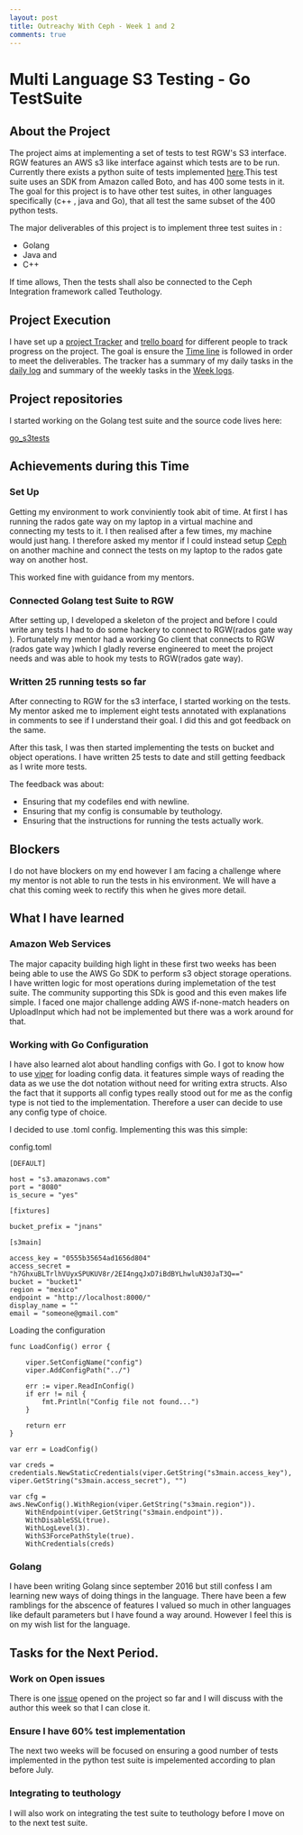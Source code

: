 ```yaml
---
layout: post
title: Outreachy With Ceph - Week 1 and 2
comments: true
---
```


# Multi Language S3 Testing - Go TestSuite

## About the Project

The project aims at implementing a set of tests to test RGW's S3 interface. RGW features an AWS s3 like interface against which tests are to be run.  Currently there exists a python suite of tests implemented [here](https://github.com/ceph/s3-tests).This test suite uses an SDK from Amazon called Boto, and has 400 some tests in it. The goal for this project is to have other test suites, in other languages specifically (c++ , java and Go), that all test the same subset of the 400 python tests. 

The major deliverables of this project is to implement three test suites in :

+ Golang
+ Java and 
+ C++

If time allows, Then the tests shall also be connected to the Ceph Integration framework called Teuthology.



## Project Execution

I have set up a [project Tracker](https://github.com/nanjekyejoannah/Outreachy-RGW-testing) and [trello board](https://trello.com/b/etwTtnv4/outreachy-rgw-testing) for different people to track progress on the project. The goal is ensure the [Time line](https://docs.google.com/document/d/186YHbdIGi1Ja2X6t24vIufU3pLyBVhKzhskY6Ax_0x4/edit) is followed in order to meet the deliverables. The tracker has a summary of my daily tasks in the [daily log](https://github.com/nanjekyejoannah/Outreachy-RGW-testing/blob/master/Daily%20Logs/logfile.md) and summary of the weekly tasks in the [Week logs](https://github.com/nanjekyejoannah/Outreachy-RGW-testing/tree/master/Coding).

## Project repositories

I started working on the Golang test suite and the source code lives here:

[go_s3tests](https://github.com/nanjekyejoannah/go_s3tests)

## Achievements during this Time

### Set Up

Getting my environment to work conviniently took abit of time. At first I has running the rados gate way on my laptop in a virtual machine and connecting my tests to it. I then realised after a few times, my machine would just hang. I therefore asked my mentor if I could instead setup [Ceph](https://github.com/ceph/ceph) on another machine and connect the tests on my laptop to the rados gate way on another host.

This worked fine with guidance from my mentors.

### Connected Golang test Suite to RGW

After setting up, I developed a skeleton of the project and before I could write any tests I had to do some hackery to connect to RGW(rados gate way ). Fortunately my mentor had a working Go client that connects to RGW (rados gate way )which I gladly reverse engineered to meet the project needs and was able to hook my tests to RGW(rados gate way).

### Written 25 running tests so far

After connecting to RGW for the s3 interface, I started working on the tests. My mentor asked me to implement eight tests annotated with explanations in comments to see if I understand their goal. I did this and got feedback on the same. 

After this task, I was then started implementing the tests on bucket and object operations. I have written 25 tests to date and still getting feedback as I write more tests.

The feedback was about:

+ Ensuring that my codefiles end with newline.
+ Ensuring that my config is consumable by teuthology.
+ Ensuring that the instructions for running the tests actually work.

## Blockers

I do not have blockers on my end however I am facing a challenge where my mentor is not able to run the tests in his environment. We will have a chat this coming week to rectify this when he gives more detail.

## What I have learned

### Amazon Web Services

The major capacity building high light in these first two weeks has been being able to use the AWS Go SDK to perform s3 object storage operations. I have written logic for most operations during implemetation of the test suite. The community supporting this SDk is good and this even makes life simple. I faced one major challenge adding AWS if-none-match headers on UploadInput which had not be implemented but there was a work around for that.

### Working with Go Configuration

I have also learned alot about handling configs with Go. I got to know how to use [viper](https://github.com/spf13/viper) for loading config data. it features simple ways of reading the data as we use the dot notation without need for writing extra structs. Also the fact that it supports all config types really stood out for me as the config type is not tied to the implementation. Therefore a user can decide to use any config type of choice.

I decided to use .toml config. Implementing this was this simple:

config.toml

	[DEFAULT]

	host = "s3.amazonaws.com"
	port = "8080"
	is_secure = "yes"

	[fixtures]

	bucket_prefix = "jnans"

	[s3main]

	access_key = "0555b35654ad1656d804"
	access_secret = "h7GhxuBLTrlhVUyxSPUKUV8r/2EI4ngqJxD7iBdBYLhwluN30JaT3Q=="
	bucket = "bucket1"
	region = "mexico"
	endpoint = "http://localhost:8000/"
	display_name = ""
	email = "someone@gmail.com"

Loading the configuration

	func LoadConfig() error {

		viper.SetConfigName("config")  
	  	viper.AddConfigPath("../")

	  	err := viper.ReadInConfig() 
	  	if err != nil {
	    	fmt.Println("Config file not found...")
	  	}

	  	return err
	}

	var err = LoadConfig()

	var creds = credentials.NewStaticCredentials(viper.GetString("s3main.access_key"), viper.GetString("s3main.access_secret"), "")

	var cfg = aws.NewConfig().WithRegion(viper.GetString("s3main.region")).
		WithEndpoint(viper.GetString("s3main.endpoint")).
		WithDisableSSL(true).
		WithLogLevel(3).
		WithS3ForcePathStyle(true).
		WithCredentials(creds)

### Golang

I have been writing Golang since september 2016 but still confess I am learning new ways of doing things in the language. There have been a few ramblings for the abscence of features I valued so much in other languages like default parameters but I have found a way around. However I feel this is on my wish list for the language.

## Tasks for the Next Period.

### Work on Open issues

There is one [issue](https://github.com/nanjekyejoannah/go_s3tests/issues/1) opened on the project so far and I will discuss with the author this week so that I can close it.

### Ensure I have 60% test implementation

The next two weeks will be focused on ensuring a good number of tests implemented in the python test suite is impelemented according to plan before July.

### Integrating to teuthology

I will also work on integrating the test suite to teuthology before I move on to the next test suite.
